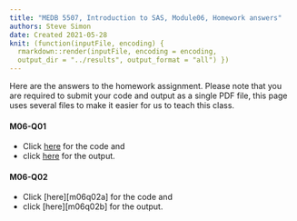 ```yaml
---
title: "MEDB 5507, Introduction to SAS, Module06, Homework answers"
authors: Steve Simon
date: Created 2021-05-28
knit: (function(inputFile, encoding) {
  rmarkdown::render(inputFile, encoding = encoding,
  output_dir = "../results", output_format = "all") }) 
---
```


Here are the answers to the homework assignment. Please note that you are required to submit your code and output as a single PDF file, this page uses several files to make it easier for us to teach this class.

#### M06-Q01

+ Click [here][m06q01a] for the code and
+ click [here][m06q01b] for the output.

#### M06-Q02

+ Click [here][m06q02a] for the code and
+ click [here][m06q02b] for the output.

[m06q01a]: 
[m06q02a]: 
[m06q01b]: 
[m06q02b]: 
